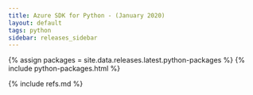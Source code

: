 ```yaml
---
title: Azure SDK for Python - (January 2020)
layout: default
tags: python
sidebar: releases_sidebar
---
```


{% assign packages = site.data.releases.latest.python-packages %}
{% include python-packages.html %}


{% include refs.md %}
